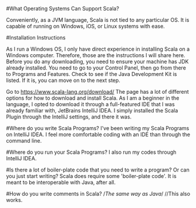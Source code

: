 #What Operating Systems Can Support Scala?

Conveniently, as a JVM language, Scala is not tied to any particular OS. It is capable of running on Windows, iOS, or Linux systems with ease.

#Installation Instructions

As I run a Windows OS, I only have direct experience in installing Scala on a Windows computer. Therefore, those are the instructions I will share here.
Before you do any downloading, you need to ensure your machine has JDK already installed. You need to go to your Control Panel, then go from there to Programs and Features.
Check to see if the Java Development Kit is listed. If it is, you can move on to the next step.

Go to https://www.scala-lang.org/download/
The page has a lot of different options for how to download and install Scala. As I am a beginner in the language, I opted to download it through a full-featured IDE
that I was already familiar with, JetBrains IntelliJ IDEA. I simply installed the Scala Plugin through the IntelliJ settings, and there it was.

#Where do you write Scala Programs?
I've been writing my Scala Programs on IntelliJ IDEA. I feel more comfortable coding with an IDE than through the command line.

#Where do you run your Scala Programs?
I also run my codes through IntelliJ IDEA.

#Is there a lot of boiler-plate code that you need to write a program?  Or can you just start writing?
Scala does require some 'boiler-plate code'. It is meant to be interoperable with Java, after all.

#How do you write comments in Scala?
/*The same way as Java*/
//This also works.
